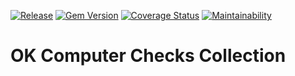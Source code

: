 [![Release](https://github.com/itsmechlark/okcomputer-checks/actions/workflows/release.yml/badge.svg)](https://github.com/itsmechlark/okcomputer-checks/actions/workflows/release.yml)
[![Gem Version](https://badge.fury.io/rb/okcomputer-checks.svg)](https://badge.fury.io/rb/okcomputer-checks)
[![Coverage Status](https://coveralls.io/repos/github/itsmechlark/okcomputer-checks/badge.svg)](https://coveralls.io/github/itsmechlark/okcomputer-checks)
[![Maintainability](https://api.codeclimate.com/v1/badges/c4d85f1902fe21086b26/maintainability)](https://codeclimate.com/github/itsmechlark/okcomputer-checks/maintainability)

# OK Computer Checks Collection